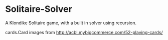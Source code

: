 # Solitaire-Solver
A Klondike Solitaire game, with a built in solver using recursion. 

cards.Card images from http://acbl.mybigcommerce.com/52-playing-cards/

